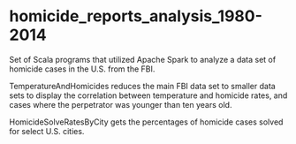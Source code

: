 # homicide_reports_analysis_1980-2014

Set of Scala programs that utilized Apache Spark to analyze a data set of homicide cases in the U.S. from the FBI.

TemperatureAndHomicides reduces the main FBI data set to smaller data sets to display the correlation between temperature and homicide rates,  and cases where the perpetrator was younger than ten years old.

HomicideSolveRatesByCity gets the percentages of homicide cases solved for select U.S. cities.
